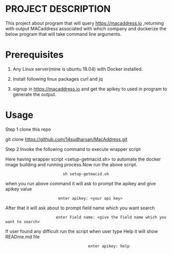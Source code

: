 PROJECT DESCRIPTION
============================

   This project about program that will query https://macaddress.io ,returning with output MACaddress associated with which company and dockerize the below program that will take command line arguments.
   
Prerequisites
==========================
  1. Any Linux server(mine is ubuntu 18.04) with Docker installed.
  
  
  2. Install following linux packages curl and jq
  
  
  3. signup in https://macaddress.io and get the apikey to used in program to generate the output.


# Usage

Step 1  clone this repo

git clone https://github.com/14sudharsan/MacAddress.git


Step 2 Invoke the following command to execute wrapper script 


Here having wrapper script <setup-getmacid.sh> to automate the docker image building and running process.Now run the above script.

                             sh setup-getmacid.sh  

   when you run above command it will ask to prompt the apikey and give apikey value 
     
                           enter apikey: <your api key>

   After that it will ask about to prompt field name which you want search
   
                          enter Field name: <give the Field name which you want to search>                         

   

 If user found any difficult run the script when user type Help it will show READme.md file
    
                                        enter apikey: help
     




